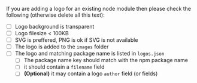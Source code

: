 If you are adding a logo for an existing node module then please check the following (otherwise delete all this text):

* [ ] Logo background is transparent
* [ ] Logo filesize < 100KB
* [ ] SVG is preffered, PNG is ok if SVG is not available
* [ ] The logo is added to the `images` folder
* [ ] The logo and matching package name is listed in `logos.json`
  * [ ] The package name key should match with the npm package name
  * [ ] it should contain a `filename` field
  * [ ] **(Optional)** it may contain a logo `author` field (or fields)

